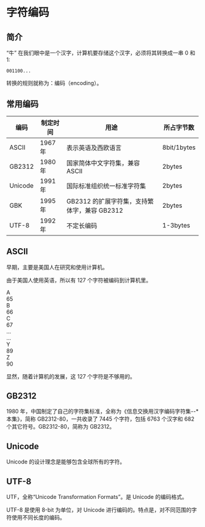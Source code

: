 # 字符编码

## 简介

“牛” 在我们眼中是一个汉字，计算机要存储这个汉字，必须将其转换成一串 0 和 1:

```
001100...
```

转换的规则就称为：编码（encoding）。

## 常用编码

| 编码    | 制定时间 | 用途                                         | 所占字节数  |
| ------- | -------- | -------------------------------------------- | ----------- |
| ASCII   | 1967 年  | 表示英语及西欧语言                           | 8bit/1bytes |
| GB2312  | 1980 年  | 国家简体中文字符集，兼容 ASCII               | 2bytes      |
| Unicode | 1991 年  | 国际标准组织统一标准字符集                   | 2bytes      |
| GBK     | 1995 年  | GB2312 的扩展字符集，支持繁体字，兼容 GB2312 | 2bytes      |
| UTF-8   | 1992 年  | 不定长编码                                   | 1-3bytes    |

## ASCII

早期，主要是美国人在研究和使用计算机。

由于美国人使用英语，所以有 127 个字符被编码到计算机里。

<div class="bg-cyan grid grid-cols-6 p-4 gap-0">
    <div class="brick w-12 flex flex-col">
        <div class="border-b">A</div>
        <div class="bg-yellow">65</div>
    </div>
    <div class="brick w-12 flex flex-col">
        <div class="border-b">B</div>
        <div class="bg-yellow">66</div>
    </div>
    <div class="brick w-12 flex flex-col">
        <div class="border-b">C</div>
        <div class="bg-yellow">67</div>
    </div>
    <div class="brick w-12 flex flex-col">
        <div class="border-b">...</div>
        <div class="bg-yellow">...</div>
    </div>
    <div class="brick w-12 flex flex-col">
        <div class="border-b">Y</div>
        <div class="bg-yellow">89</div>
    </div>
    <div class="brick w-12 flex flex-col">
        <div class="border-b">Z</div>
        <div class="bg-yellow">90</div>
    </div>
</div>

显然，随着计算机的发展，这 127 个字符是不够用的。

## GB2312

1980 年，中国制定了自己的字符集标准，全称为《信息交换用汉字编码字符集--\*本集》，简称 GB2312-80，一共收录了 7445 个字符，包括 6763 个汉字和 682 个其它符号。GB2312-80，简称为 GB2312。

## Unicode

Unicode 的设计理念是能够包含全球所有的字符。

## UTF-8

UTF，全称“Unicode Transformation Formats”。是 Unicode 的编码格式。

UTF-8 是使用 8-bit 为单位，对 Unicode 进行编码的。特点是，对不同范围的字符使用不同长度的编码。
